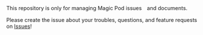 This repository is only for managing Magic Pod issues　and documents.

Please create the issue about your troubles, questions, and feature requests on [Issues](https://github.com/Magic-Pod/issue-board/issues)!
